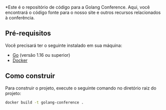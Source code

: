*Este é o repositório de código para a Golang Conference. Aqui, você encontrará o código fonte para o nosso site e outros recursos relacionados à conferência.

## Pré-requisitos

Você precisará ter o seguinte instalado em sua máquina:

- [Go](https://golang.org/dl/) (versão 1.16 ou superior)
- [Docker](https://www.docker.com/products/docker-desktop)

## Como construir

Para construir o projeto, execute o seguinte comando no diretório raiz do projeto:

```bash
docker build -t golang-conference .
